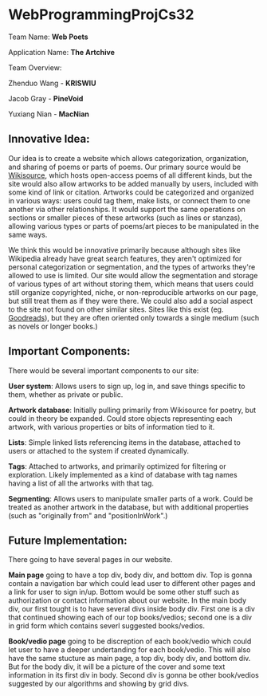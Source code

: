 # WebProgrammingProjCs32

Team Name: **Web Poets**

Application Name: **The Artchive**

Team Overview: 

Zhenduo Wang - **KRISWIU**

Jacob Gray - **PineVoid**

Yuxiang Nian - **MacNian**
## Innovative Idea: 
Our idea is to create a website which allows categorization, organization, and sharing of poems or parts of poems. Our primary source would be [Wikisource](https://wikisource.org/wiki/Main_Page), which hosts open-access poems of all different kinds, but the site would also allow artworks to be added manually by users, included with some kind of link or citation. Artworks could be categorized and organized in various ways: users could tag them, make lists, or connect them to one another via other relationships. It would support the same operations on sections or smaller pieces of these artworks (such as lines or stanzas), allowing various types or parts of poems/art pieces to be manipulated in the same ways.

We think this would be innovative primarily because although sites like Wikipedia already have great search features, they aren't optimized for personal categorization or segmentation, and the types of artworks they're allowed to use is limited. Our site would allow the segmentation and storage of various types of art without storing them, which means that users could still organize copyrighted, niche, or non-reproducible artworks on our page, but still treat them as if they were there. We could also add a social aspect to the site not found on other similar sites. Sites like this exist (eg. [Goodreads](https://www.goodreads.com/)), but they are often oriented only towards a single medium (such as novels or longer books.) 

## Important Components: 
There would be several important components to our site:

**User system**: Allows users to sign up, log in, and save things specific to them, whether as private or public.

**Artwork database**: Initially pulling primarily from Wikisource for poetry, but could in theory be expanded. Could store objects representing each artwork, with various properties or bits of information tied to it.

**Lists**: Simple linked lists referencing items in the database, attached to users or attached to the system if created dynamically.

**Tags**: Attached to artworks, and primarily optimized for filtering or exploration. Likely implemented as a kind of database with tag names having a list of all the artworks with that tag.

**Segmenting**: Allows users to manipulate smaller parts of a work. Could be treated as another artwork in the database, but with additional properties (such as "originally from" and "positionInWork".)

## Future Implementation:
There going to have several pages in our website. 

**Main page** going to have a top div, body div, and bottom div. Top is gonna contain a navigation bar which could lead user to different other pages and a link for user to sign in/up. Bottom would be some other stuff such as authorization or contact information about our website. In the main body div, our first tought is to have several divs inside body div. First one is a div that continued showing each of our top books/vedios; second one is a div in grid form which contains severl suggested books/vedios. 

**Book/vedio page** going to be discreption of each book/vedio which could let user to have a deeper undertanding for each book/vedio. This will also have the same stucture as main page, a top div, body div, and bottom div. But for the body div, it will be a picture of the cover and some text information in its first div in body. Second div is gonna be other book/vedios suggested by our algorithms and showing by grid divs.
